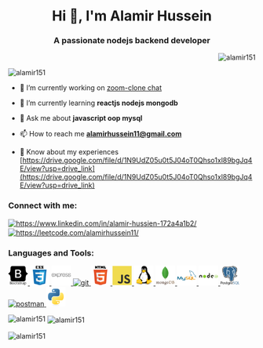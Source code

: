 <h1 align="center">Hi 👋, I'm Alamir Hussein</h1>
<h3 align="center">A passionate nodejs backend developer</h3>
<p align="right"> <img src="https://komarev.com/ghpvc/?username=alamir151&label=Profile%20views&color=0e75b6&style=flat" alt="alamir151" /> </p>

<p align="left"> <img src="https://siblingssoftware.com.ar/images/node-js-development-outsourcing/node-js-software-outsourcing-model-staff-augmentation-001.png" alt="alamir151" /> </p>

- 🔭 I’m currently working on [zoom-clone chat](https://github.com/Alamir151/zoom-clone)

- 🌱 I’m currently learning **reactjs nodejs mongodb**

- 💬 Ask me about **javascript oop mysql**

- 📫 How to reach me **alamirhussein11@gmail.com**

- 📄 Know about my experiences [https://drive.google.com/file/d/1N9UdZ05u0t5J04oT0Qhso1xl89bgJq4E/view?usp=drive_link](https://drive.google.com/file/d/1N9UdZ05u0t5J04oT0Qhso1xl89bgJq4E/view?usp=drive_link)

<h3 align="left">Connect with me:</h3>
<p align="left">
<a href="https://linkedin.com/in/https://www.linkedin.com/in/alamir-hussien-172a4a1b2/" target="blank"><img align="center" src="https://raw.githubusercontent.com/rahuldkjain/github-profile-readme-generator/master/src/images/icons/Social/linked-in-alt.svg" alt="https://www.linkedin.com/in/alamir-hussien-172a4a1b2/" height="30" width="40" /></a>
<a href="https://www.leetcode.com/https://leetcode.com/alamirhussein11/" target="blank"><img align="center" src="https://raw.githubusercontent.com/rahuldkjain/github-profile-readme-generator/master/src/images/icons/Social/leet-code.svg" alt="https://leetcode.com/alamirhussein11/" height="30" width="40" /></a>
</p>

<h3 align="left">Languages and Tools:</h3>
<p align="left"> <a href="https://getbootstrap.com" target="_blank" rel="noreferrer"> <img src="https://raw.githubusercontent.com/devicons/devicon/master/icons/bootstrap/bootstrap-plain-wordmark.svg" alt="bootstrap" width="40" height="40"/> </a> <a href="https://www.w3schools.com/css/" target="_blank" rel="noreferrer"> <img src="https://raw.githubusercontent.com/devicons/devicon/master/icons/css3/css3-original-wordmark.svg" alt="css3" width="40" height="40"/> </a> <a href="https://expressjs.com" target="_blank" rel="noreferrer"> <img src="https://raw.githubusercontent.com/devicons/devicon/master/icons/express/express-original-wordmark.svg" alt="express" width="40" height="40"/> </a> <a href="https://git-scm.com/" target="_blank" rel="noreferrer"> <img src="https://www.vectorlogo.zone/logos/git-scm/git-scm-icon.svg" alt="git" width="40" height="40"/> </a> <a href="https://www.w3.org/html/" target="_blank" rel="noreferrer"> <img src="https://raw.githubusercontent.com/devicons/devicon/master/icons/html5/html5-original-wordmark.svg" alt="html5" width="40" height="40"/> </a> <a href="https://developer.mozilla.org/en-US/docs/Web/JavaScript" target="_blank" rel="noreferrer"> <img src="https://raw.githubusercontent.com/devicons/devicon/master/icons/javascript/javascript-original.svg" alt="javascript" width="40" height="40"/> </a> <a href="https://www.linux.org/" target="_blank" rel="noreferrer"> <img src="https://raw.githubusercontent.com/devicons/devicon/master/icons/linux/linux-original.svg" alt="linux" width="40" height="40"/> </a> <a href="https://www.mongodb.com/" target="_blank" rel="noreferrer"> <img src="https://raw.githubusercontent.com/devicons/devicon/master/icons/mongodb/mongodb-original-wordmark.svg" alt="mongodb" width="40" height="40"/> </a> <a href="https://www.mysql.com/" target="_blank" rel="noreferrer"> <img src="https://raw.githubusercontent.com/devicons/devicon/master/icons/mysql/mysql-original-wordmark.svg" alt="mysql" width="40" height="40"/> </a> <a href="https://nodejs.org" target="_blank" rel="noreferrer"> <img src="https://raw.githubusercontent.com/devicons/devicon/master/icons/nodejs/nodejs-original-wordmark.svg" alt="nodejs" width="40" height="40"/> </a> <a href="https://www.postgresql.org" target="_blank" rel="noreferrer"> <img src="https://raw.githubusercontent.com/devicons/devicon/master/icons/postgresql/postgresql-original-wordmark.svg" alt="postgresql" width="40" height="40"/> </a> <a href="https://postman.com" target="_blank" rel="noreferrer"> <img src="https://www.vectorlogo.zone/logos/getpostman/getpostman-icon.svg" alt="postman" width="40" height="40"/> </a> <a href="https://www.python.org" target="_blank" rel="noreferrer"> <img src="https://raw.githubusercontent.com/devicons/devicon/master/icons/python/python-original.svg" alt="python" width="40" height="40"/> </a> </p>

<p><img align="left" src="https://github-readme-stats.vercel.app/api/top-langs?username=alamir151&show_icons=true&locale=en&layout=compact" alt="alamir151" /></p>

<p>&nbsp;<img align="center" src="https://github-readme-stats.vercel.app/api?username=alamir151&show_icons=true&locale=en" alt="alamir151" /></p>

<p><img align="center" src="https://github-readme-streak-stats.herokuapp.com/?user=alamir151&" alt="alamir151" /></p>
